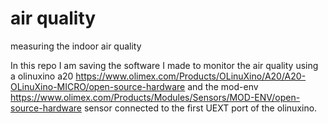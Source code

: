 # air quality
measuring the indoor air quality

In this repo I am saving the software I made to monitor the air quality using a olinuxino a20 https://www.olimex.com/Products/OLinuXino/A20/A20-OLinuXino-MICRO/open-source-hardware and the mod-env https://www.olimex.com/Products/Modules/Sensors/MOD-ENV/open-source-hardware sensor connected to the first UEXT port of the olinuxino.

